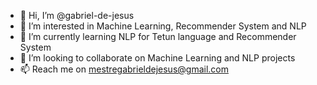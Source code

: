 - 👋 Hi, I’m @gabriel-de-jesus
- 👀 I’m interested in Machine Learning, Recommender System and NLP
- 🌱 I’m currently learning NLP for Tetun language and Recommender System
- 💞️ I’m looking to collaborate on Machine Learning and NLP projects
- 📫 Reach me on mestregabrieldejesus@gmail.com

<!---
gabriel-de-jesus/gabriel-de-jesus is a ✨ special ✨ repository because its `README.md` (this file) appears on your GitHub profile.
You can click the Preview link to take a look at your changes.
--->
